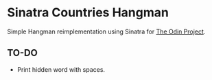 # Sinatra Countries Hangman

Simple Hangman reimplementation using Sinatra for [The Odin Project](https://www.theodinproject.com/courses/ruby-on-rails/lessons/sinatra-project?ref=lnav).

## TO-DO

- Print hidden word with spaces.
